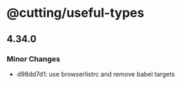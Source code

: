 # @cutting/useful-types

## 4.34.0

### Minor Changes

- d98dd7d1: use browserlistrc and remove babel targets
